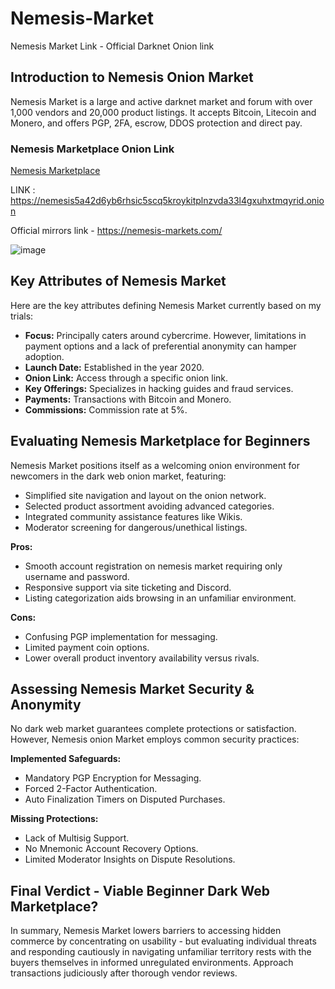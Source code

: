 # Nemesis-Market
Nemesis Market Link - Official Darknet Onion link
## Introduction to Nemesis Onion Market

Nemesis Market is a large and active darknet market and forum with over 1,000 vendors and 20,000 product listings. It accepts Bitcoin, Litecoin and Monero, and offers PGP, 2FA, escrow, DDOS protection and direct pay.

### Nemesis Marketplace Onion Link

[Nemesis Marketplace](https://nemesis5a42d6yb6rhsic5scq5kroykitplnzvda33l4gxuhxtmqyrid.onion)

LINK : https://nemesis5a42d6yb6rhsic5scq5kroykitplnzvda33l4gxuhxtmqyrid.onion

Official mirrors link - https://nemesis-markets.com/

![image](https://github.com/NemesisMarkets/nemesisdarknet/assets/160327561/77b05191-7c40-425e-956d-b42a4fdc6000)


## Key Attributes of Nemesis Market

Here are the key attributes defining Nemesis Market currently based on my trials:

- **Focus:** Principally caters around cybercrime. However, limitations in payment options and a lack of preferential anonymity can hamper adoption.
- **Launch Date:** Established in the year 2020.
- **Onion Link:** Access through a specific onion link.
- **Key Offerings:** Specializes in hacking guides and fraud services.
- **Payments:** Transactions with Bitcoin and Monero.
- **Commissions:** Commission rate at 5%.

## Evaluating Nemesis Marketplace for Beginners

Nemesis Market positions itself as a welcoming onion environment for newcomers in the dark web onion market, featuring:

- Simplified site navigation and layout on the onion network.
- Selected product assortment avoiding advanced categories.
- Integrated community assistance features like Wikis.
- Moderator screening for dangerous/unethical listings.

**Pros:**
- Smooth account registration on nemesis market requiring only username and password.
- Responsive support via site ticketing and Discord.
- Listing categorization aids browsing in an unfamiliar environment.

**Cons:**
- Confusing PGP implementation for messaging.
- Limited payment coin options.
- Lower overall product inventory availability versus rivals.

## Assessing Nemesis Market Security & Anonymity

No dark web market guarantees complete protections or satisfaction. However, Nemesis onion Market employs common security practices:

**Implemented Safeguards:**
- Mandatory PGP Encryption for Messaging.
- Forced 2-Factor Authentication.
- Auto Finalization Timers on Disputed Purchases.

**Missing Protections:**
- Lack of Multisig Support.
- No Mnemonic Account Recovery Options.
- Limited Moderator Insights on Dispute Resolutions.

## Final Verdict - Viable Beginner Dark Web Marketplace?

In summary, Nemesis Market lowers barriers to accessing hidden commerce by concentrating on usability - but evaluating individual threats and responding cautiously in navigating unfamiliar territory rests with the buyers themselves in informed unregulated environments. Approach transactions judiciously after thorough vendor reviews.

